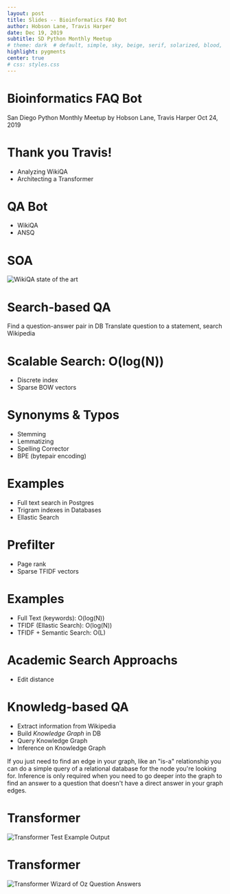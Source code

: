```yaml
---
layout: post
title: Slides -- Bioinformatics FAQ Bot
author: Hobson Lane, Travis Harper
date: Dec 19, 2019
subtitle: SD Python Monthly Meetup
# theme: dark  # default, simple, sky, beige, serif, solarized, blood, moon, night, black, league , white
highlight: pygments
center: true
# css: styles.css
---
```


# Bioinformatics FAQ Bot

San Diego Python Monthly Meetup
by Hobson Lane, Travis Harper
Oct 24, 2019

# Thank you Travis!

- Analyzing WikiQA
- Architecting a Transformer

# QA Bot

- WikiQA
- ANSQ

# SOA

![WikiQA state of the art](media/wikiqa-soa.png)

# Search-based QA

Find a question-answer pair in DB
Translate question to a statement, search Wikipedia

# Scalable Search: O(log(N))

- Discrete index
- Sparse BOW vectors

# Synonyms & Typos

- Stemming
- Lemmatizing
- Spelling Corrector
- BPE (bytepair encoding)

# Examples

- Full text search in Postgres
- Trigram indexes in Databases
- Ellastic Search

# Prefilter

- Page rank
- Sparse TFIDF vectors

# Examples

- Full Text (keywords): O(log(N))
- TFIDF (Ellastic Search): O(log(N))
- TFIDF + Semantic Search: O(L)

# Academic Search Approachs

- Edit distance


# Knowledg-based QA

- Extract information from Wikipedia
- Build *Knowledge Graph* in DB
- Query Knowledge Graph
- Inference on Knowledge Graph

<aside class="notes">


If you just need to find an edge in your graph, like an "is-a" relationship you can do a simple query of a relational database for the node you're looking for.
Inference is only required when you need to go deeper into the graph to find an answer to a question that doesn't have a direct answer in your graph edges.

</aside>


# Transformer

![Transformer Test Example Output](media/transformer-test.png)

# Transformer

![Transformer Wizard of Oz Question Answers](media/transformer-woz-output.png)
